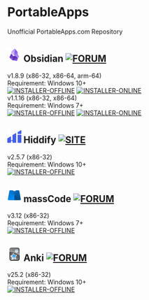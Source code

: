 # PortableApps
Unofficial PortableApps.com Repository
## ![Obsidian](https://raw.githubusercontent.com/xmha97/PortableApps/main/Source/ObsidianPortable/App/AppInfo/appicon_32.png) Obsidian [![FORUM](https://img.shields.io/badge/FORUM-darkgreen?style=flat-square)](https://portableapps.com/node/68172)
v1.8.9 (x86-32, x86-64, arm-64)  
Requirement: Windows 10+  
[![INSTALLER-OFFLINE](https://img.shields.io/badge/INSTALLER-OFFLINE-blue?style=flat-square)](https://github.com/xmha97/PortableApps/releases/download/obsidian-v1.8.9/ObsidianPortable_1.8.9.paf.exe)
[![INSTALLER-ONLINE](https://img.shields.io/badge/INSTALLER-ONLINE-blue?style=flat-square)](https://github.com/xmha97/PortableApps/releases/download/obsidian-v1.8.9/ObsidianPortable_1.8.9_online.paf.exe)  
v1.1.16 (x86-32, x86-64)  
Requirement: Windows 7+  
[![INSTALLER-OFFLINE](https://img.shields.io/badge/INSTALLER-OFFLINE-blue?style=flat-square)](https://github.com/xmha97/PortableApps/releases/download/obsidian-v1.1.16/ObsidianPortableLegacyWin7_1.1.16.paf.exe)
[![INSTALLER-ONLINE](https://img.shields.io/badge/INSTALLER-ONLINE-blue?style=flat-square)](https://github.com/xmha97/PortableApps/releases/download/obsidian-v1.1.16/ObsidianPortableLegacyWin7_1.1.16_online.paf.exe)  
## ![Hiddify](https://raw.githubusercontent.com/xmha97/PortableApps/main/Source/HiddifyPortable/App/AppInfo/appicon_32.png) Hiddify [![SITE](https://img.shields.io/badge/SITE-darkgreen?style=flat-square)](https://hiddify.com/)
v2.5.7 (x86-32)  
Requirement: Windows 10+  
[![INSTALLER-OFFLINE](https://img.shields.io/badge/INSTALLER-OFFLINE-blue?style=flat-square)](https://github.com/xmha97/PortableApps/releases/download/hiddify-v2.5.7/HiddifyPortable_2.5.7.paf.exe)  
## ![massCode](https://raw.githubusercontent.com/xmha97/PortableApps/main/Source/massCodePortable/App/AppInfo/appicon_32.png) massCode [![FORUM](https://img.shields.io/badge/FORUM-darkgreen?style=flat-square)](https://portableapps.com/node/72228)
v3.12 (x86-32)  
Requirement: Windows 7+  
[![INSTALLER-OFFLINE](https://img.shields.io/badge/INSTALLER-OFFLINE-blue?style=flat-square)](https://github.com/xmha97/PortableApps/releases/download/masscode-v3.12/massCodePortable_3.12.paf.exe)  
## ![Anki](https://raw.githubusercontent.com/xmha97/PortableApps/main/Source/AnkiPortable/App/AppInfo/appicon_32.png) Anki [![FORUM](https://img.shields.io/badge/FORUM-darkgreen?style=flat-square)](https://portableapps.com/node/68174)
v25.2 (x86-32)  
Requirement: Windows 10+  
[![INSTALLER-OFFLINE](https://img.shields.io/badge/INSTALLER-OFFLINE-blue?style=flat-square)](https://github.com/xmha97/PortableApps/releases/download/anki-v25.2/AnkiPortable_25.2.paf.exe)  

